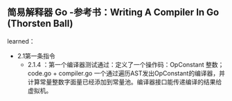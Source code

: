## 简易解释器 Go -参考书：Writing A Compiler In Go (Thorsten Ball)

learned：
+ 2.1第一条指令
  + 2.1.4 ：第一个编译器测试通过：定义了一个操作码：OpConstant 整数； code.go + compiler.go
  一个通过遍历AST发出OpConstant的编译器，并计算常量整数字面量已经添加到常量池。编译器接口能传递编译的结果给虚拟机。
  

